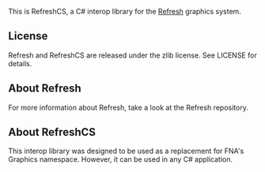 This is RefreshCS, a C# interop library for the [Refresh](https://gitea.moonside.games/MoonsideGames/RefreshCS) graphics system.

## License

Refresh and RefreshCS are released under the zlib license. See LICENSE for details.

## About Refresh

For more information about Refresh, take a look at the Refresh repository.

## About RefreshCS

This interop library was designed to be used as a replacement for FNA's Graphics namespace. However, it can be used in any C# application.
